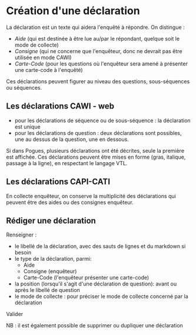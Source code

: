 # Création d'une déclaration

La déclaration est un texte qui aidera l'enquêté à répondre. 
On distingue :
- _Aide_ (qui est destinée à être lue au/par le répondant, quelque soit le mode de collecte)
- _Consigne_ (qui ne concerne que l'enquêteur, donc ne devrait pas être utilisée en mode CAWI)
- _Carte-Code_ (pour les questions où l'enquêteur sera amené à présenter une carte-code à l'enquêté)

Ces déclarations peuvent figurer au niveau des questions, sous-séquences ou séquences.

## Les déclarations CAWI - web
- pour les déclarations de séquence ou de sous-séquence : la déclaration est unique
- pour les déclarations de question : deux déclarations sont possibles, une au dessus de la question, une en dessous.

Si dans Pogues, plusieurs déclarations ont été décrites, seule la première est affichée.
Ces déclarations peuvent être mises en forme (gras, italique, passage à la ligne), en respectant le langage VTL.


## Les déclarations CAPI-CATI
En collecte enquêteur, on conserve la multiplicité des déclarations qui peuvent être des aides ou des consignes enquêteur.


## Rédiger une déclaration 
Renseigner :
- le libellé de la déclaration, avec des sauts de lignes et du markdown si besoin
- le type de la déclaration, parmi:
  - Aide
  - Consigne (enquêteur)
  - Carte-Code (l'enquêteur présenter une carte-code)
- la position (lorsqu'il s'agit d'une déclaration de question): avant ou après le libellé de question
- le mode de collecte : pour préciser le mode de collecte concerné par la déclaration

Valider

NB : il est également possible de supprimer ou dupliquer une déclaration
